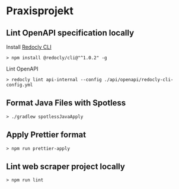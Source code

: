 # Praxisprojekt

## Lint OpenAPI specification locally

Install [Redocly CLI](https://github.com/Redocly/redocly-cli)

```shell
> npm install @redocly/cli@"^1.0.2" -g
```

Lint OpenAPI

```shell
> redocly lint api-internal --config ./api/openapi/redocly-cli-config.yml
```

## Format Java Files with Spotless

```shell
> ./gradlew spotlessJavaApply
```

## Apply Prettier format

```shell
> npm run prettier-apply
```

## Lint web scraper project locally

```shell
> npm run lint
```

